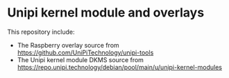 # Unipi kernel module and overlays

This repository include:

* The Raspberry overlay source from https://github.com/UniPiTechnology/unipi-tools
* The Unipi kernel module DKMS source from https://repo.unipi.technology/debian/pool/main/u/unipi-kernel-modules
